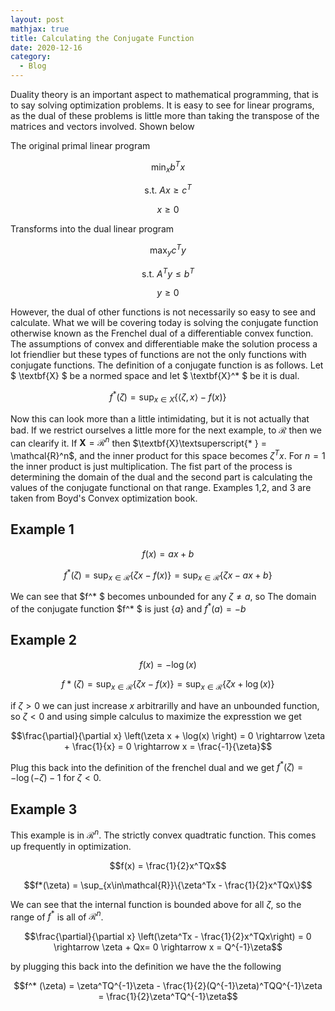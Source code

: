 ```yaml
---
layout: post
mathjax: true
title: Calculating the Conjugate Function
date: 2020-12-16
category:
  - Blog
---
```


Duality theory is an important aspect to mathematical programming, that is to say solving optimization problems. It is easy to see for linear programs, as the dual of these problems is little more than taking the transpose of the matrices and vectors involved. Shown below

The original primal linear program

$$\min_{x} b^Tx$$

$$\text{s.t. } Ax \geq c^T$$

$$x\geq 0$$

Transforms into the dual linear program

$$\max_{y} c^Ty$$

$$\text{s.t. } A^Ty \leq b^T$$

$$y\geq 0$$

However, the dual of other functions is not necessarily so easy to see and calculate. What we will be covering today is solving the conjugate function otherwise known as the Frenchel dual of a differentiable convex function. The assumptions of convex and differentiable make the solution process a lot friendlier but these types of functions are not the only functions with conjugate functions. The definition of a conjugate function is as follows. Let $ \textbf{X} $ be a normed space and let $ \textbf{X}^* $ be it is dual.

$$f^* (\zeta) = \sup_{x\in X}\{\langle \zeta,x\rangle - f(x)\}$$

Now this can look more than a little intimidating, but it is not actually that bad. If we restrict ourselves a little more for the next example, to $\mathcal{R}$ then we can clearify it. If $\textbf{X} = \mathcal{R}^n$ then $\textbf{X}\textsuperscript{* } = \mathcal{R}^n$, and the inner product for this space becomes $\zeta^Tx$. For $n=1$ the inner product is just multiplication. The fist part of the process is determining the domain of the dual and the second part is calculating the values of the conjugate functional on that range. Examples 1,2, and 3 are taken from Boyd's Convex optimization book.

## Example 1

$$f(x) = ax+b$$

$$f^*(\zeta) = \sup_{x\in\mathcal{R}}\{\zeta x - f(x)\} = \sup_{x\in\mathcal{R}}\{\zeta x - ax+b\}$$

We can see that $f^* $ becomes unbounded for any $\zeta\neq a$, so The domain of the conjugate function $f^* $ is just $\{a\}$ and $f^* (a) = -b$

## Example 2

$$f(x) = -\log(x)$$

$$f* (\zeta) = \sup_{x\in\mathcal{R}}\{\zeta x - f(x)\} = \sup_{x\in\mathcal{R}}\{\zeta x + \log(x)\}$$

if $\zeta > 0$ we can just increase $x$ arbitrarilly and have an unbounded function, so $\zeta<0$ and using simple calculus to maximize the expresstion we get

$$\frac{\partial}{\partial x} \left(\zeta x + \log(x) \right) = 0 \rightarrow \zeta + \frac{1}{x} = 0 \rightarrow x = \frac{-1}{\zeta}$$

Plug this back into the definition of the frenchel dual and we get $f^* (\zeta) = -\log(-\zeta) - 1$ for $\zeta < 0$.

## Example 3
This example is in $\mathcal{R}^n$. The strictly convex quadtratic function. This comes up frequently in optimization.

$$f(x) = \frac{1}{2}x^TQx$$

$$f*(\zeta) = \sup_{x\in\mathcal{R}}\{\zeta^Tx - \frac{1}{2}x^TQx\}$$

We can see that the internal function is bounded above for all $\zeta$, so the range of $f^*$ is all of $\mathcal{R}^n$.

$$\frac{\partial}{\partial x} \left(\zeta^Tx - \frac{1}{2}x^TQx\right) = 0 \rightarrow \zeta + Qx= 0 \rightarrow x = Q^{-1}\zeta$$

by plugging this back into the definition we have the the following

$$f^* (\zeta) = \zeta^TQ^{-1}\zeta - \frac{1}{2}(Q^{-1}\zeta)^TQQ^{-1}\zeta = \frac{1}{2}\zeta^TQ^{-1}\zeta$$

